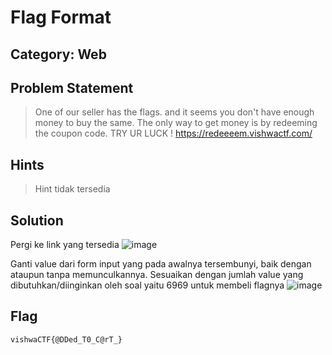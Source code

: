 # Flag Format
## Category: Web
## Problem Statement
> One of our seller has the flags. and it seems you don't have enough money to buy the same. The only way to get money is by redeeming the coupon code. TRY UR LUCK ! https://redeeeem.vishwactf.com/
## Hints
> Hint tidak tersedia
## Solution
Pergi ke link yang tersedia
![image](https://user-images.githubusercontent.com/57520495/111196905-69e20f00-85f0-11eb-94e2-22bee158d029.png)

Ganti value dari form input yang pada awalnya tersembunyi, baik dengan ataupun tanpa memunculkannya. Sesuaikan dengan jumlah value yang dibutuhkan/diinginkan oleh soal yaitu 6969 untuk membeli flagnya
![image](https://user-images.githubusercontent.com/57520495/111197248-d4934a80-85f0-11eb-8507-e96ba93b9cee.png)


## Flag
`vishwaCTF{@DDed_T0_C@rT_}`
